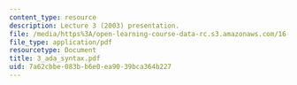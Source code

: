 ```yaml
---
content_type: resource
description: Lecture 3 (2003) presentation.
file: /media/https%3A/open-learning-course-data-rc.s3.amazonaws.com/16-01-unified-engineering-i-ii-iii-iv-fall-2005-spring-2006/7a62cbbe083bb6e0ea9039bca364b227_3_ada_syntax.pdf
file_type: application/pdf
resourcetype: Document
title: 3_ada_syntax.pdf
uid: 7a62cbbe-083b-b6e0-ea90-39bca364b227
---
```


